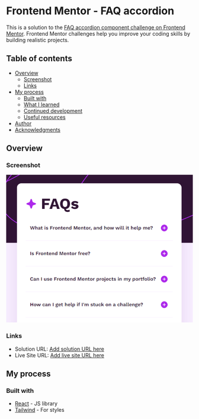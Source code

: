 # Frontend Mentor - FAQ accordion

This is a solution to the [FAQ accordion component challenge on Frontend Mentor](https://www.frontendmentor.io/challenges/faq-accordion-wyfFdeBwBz). Frontend Mentor challenges help you improve your coding skills by building realistic projects.

## Table of contents

- [Overview](#overview)
  - [Screenshot](#screenshot)
  - [Links](#links)
- [My process](#my-process)
  - [Built with](#built-with)
  - [What I learned](#what-i-learned)
  - [Continued development](#continued-development)
  - [Useful resources](#useful-resources)
- [Author](#author)
- [Acknowledgments](#acknowledgments)

## Overview

### Screenshot

![](./screenshot.PNG)

### Links

- Solution URL: [Add solution URL here](https://github.com/mehdias63/Faq-Accordion)
- Live Site URL: [Add live site URL here](https://faq-accordion-sand-seven.vercel.app)

## My process

### Built with

- [React](https://reactjs.org/) - JS library
- [Tailwind](https://tailwindcss.com/) - For styles
